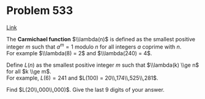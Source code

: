 # Problem 533

[Link](https://projecteuler.net/problem=533)

The **Carmichael function** $\\lambda(n)$ is defined as the smallest positive integer $m$ such that $a^m = 1$ modulo $n$ for all integers $a$ coprime with $n$.  
For example $\\lambda(8) = 2$ and $\\lambda(240) = 4$.

Define $L(n)$ as the smallest positive integer $m$ such that $\\lambda(k) \\ge n$ for all $k \\ge m$.  
For example, $L(6) = 241$ and $L(100) = 20\\,174\\,525\\,281$.

Find $L(20\\,000\\,000)$. Give the last $9$ digits of your answer.
